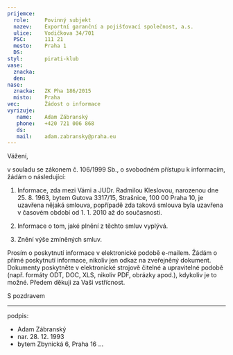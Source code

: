 ```yaml
---
prijemce: 
  role:     Povinný subjekt
  nazev:    Exportní garanční a pojišťovací společnost, a.s.
  ulice:    Vodičkova 34/701 
  PSC:      111 21
  mesto:    Praha 1
  DS:       
styl:       pirati-klub
vase:
  znacka:   
  den:
nase:
  znacka:   ZK Pha 186/2015
  misto:    Praha
vec:        Žádost o informace
vyrizuje:   
   name:    Adam Zábranský
   phone:   +420 721 006 868
   ds:      
   mail:    adam.zabransky@praha.eu
---
```


Vážení,

v souladu se zákonem č. 106/1999 Sb., o svobodném přístupu k informacím, žádám o následující:

1. Informace, zda mezi Vámi a JUDr. Radmilou Kleslovou, narozenou dne 25. 8. 1963, bytem Gutova 3317/15, Strašnice, 100 00 Praha 10, je uzavřena nějaká smlouva, popřípadě zda taková smlouva byla uzavřena v časovém období od 1. 1. 2010 až do současnosti.

2. Informace o tom, jaké plnění z těchto smluv vyplývá.

3. Znění výše zmíněných smluv.

Prosím o poskytnutí informace v elektronické podobě e-mailem. Žádám o přímé poskytnutí informace, nikoliv jen odkaz na zveřejněný dokument. Dokumenty poskytněte v elektronické strojově čitelné a upravitelné podobě (např. formáty ODT, DOC, XLS, nikoliv PDF, obrázky apod.), kdykoliv je to možné. Předem děkuji za Vaši vstřícnost. 

S pozdravem

---
podpis: 
  - Adam Zábranský
  - nar. 28. 12. 1993
  - bytem Zbynická 6, Praha 16
...
